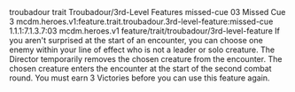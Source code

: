 <ability>
  <metadata>
    <class>troubadour</class>
    <feature_type>trait</feature_type>
    <file_dpath>Troubadour/3rd-Level Features</file_dpath>
    <item_id>missed-cue</item_id>
    <item_index>03</item_index>
    <item_name>Missed Cue</item_name>
    <level>3</level>
    <scc>mcdm.heroes.v1:feature.trait.troubadour.3rd-level-feature:missed-cue</scc>
    <scdc>1.1.1:7.1.3.7:03</scdc>
    <source>mcdm.heroes.v1</source>
    <type>feature/trait/troubadour/3rd-level-feature</type>
  </metadata>
  <effects>
    <effect type="mundane">If you aren&apos;t surprised at the start of an encounter, you can choose one enemy within your line of effect who is not a leader or solo creature. The Director temporarily removes the chosen creature from the encounter. The chosen creature enters the encounter at the start of the second combat round. You must earn 3 Victories before you can use this feature again.</effect>
  </effects>
</ability>
